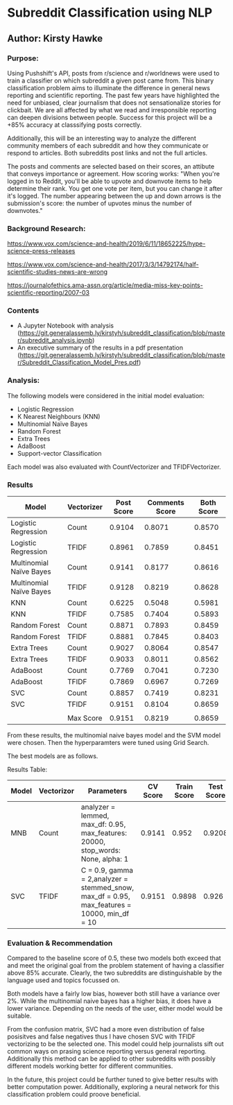 # Subreddit Classification using NLP
## Author: Kirsty Hawke

### Purpose:
Using Pushshift's API, posts from r/science and r/worldnews were used to train a classifier on which subreddit a given post came from. This binary classification problem aims to illuminate the difference in general news reporting and scientific reporting. The past few years have highlighted the need for unbiased, clear journalism that does not sensationalize stories for clickbait. We are all affected by what we read and irresponsible reporting can deepen divisions between people. Success for this project will be a +85% accuracy at classsifying posts correctly.

Additionally, this will be an interesting way to analyze the different community members of each subreddit and how they communicate or respond to articles. Both subreddits post links and not the full articles.

The posts and comments are selected based on their scores, an attibute that conveys importance or agreement. How scoring works: "When you're logged in to Reddit, you'll be able to upvote and downvote items to help determine their rank. You get one vote per item, but you can change it after it's logged. The number appearing between the up and down arrows is the submission's score: the number of upvotes minus the number of downvotes."

### Background Research:
https://www.vox.com/science-and-health/2019/6/11/18652225/hype-science-press-releases

https://www.vox.com/science-and-health/2017/3/3/14792174/half-scientific-studies-news-are-wrong

https://journalofethics.ama-assn.org/article/media-miss-key-points-scientific-reporting/2007-03


### Contents

- A Jupyter Notebook with analysis (https://git.generalassemb.ly/kirstyh/subreddit_classification/blob/master/subreddit_analysis.ipynb)
- An executive summary of the results in a pdf presentation (https://git.generalassemb.ly/kirstyh/subreddit_classification/blob/master/Subreddit_Classification_Model_Pres.pdf)

### Analysis:

The following models were considered in the initial model evaluation:

* Logistic Regression
* K Nearest Neighbours (KNN)
* Multinomial Naïve Bayes
* Random Forest
* Extra Trees
* AdaBoost
* Support-vector Classification

Each model was also evaluated with CountVectorizer and TFIDFVectorizer. 

### Results

| Model                   | Vectorizer | Post Score | Comments Score | Both Score |
| ----------------------- | ---------- | ---------- | -------------- | ---------- |
| Logistic Regression     | Count      | 0.9104     | 0.8071         | 0.8570     |
| Logistic Regression     | TFIDF      | 0.8961     | 0.7859     | 0.8451         |
| Multinomial Naïve Bayes | Count      | 0.9141     | 0.8177         | 0.8616     |
| Multinomial Naïve Bayes| TFIDF                   | 0.9128     | 0.8219     | 0.8628         |
| KNN                     | Count      | 0.6225     | 0.5048         | 0.5981     |
| KNN                     | TFIDF                   | 0.7585     | 0.7404     | 0.5893         |
| Random Forest           | Count      | 0.8871     | 0.7893         | 0.8459     |
| Random Forest           | TFIDF                   | 0.8881     | 0.7845     | 0.8403         |
| Extra Trees             | Count      | 0.9027     | 0.8064         | 0.8547     |
| Extra Trees             | TFIDF                   | 0.9033     | 0.8011     | 0.8562         |
| AdaBoost                | Count      | 0.7769     | 0.7041         | 0.7230     |
| AdaBoost| TFIDF                   | 0.7869     | 0.6967     | 0.7269         |
| SVC                     | Count      | 0.8857     | 0.7419         | 0.8231     |
| SVC| TFIDF                   | 0.9151     | 0.8104     | 0.8659         |
|                         |            |            |                |            |
|                         | Max Score  | 0.9151     | 0.8219         | 0.8659     |

From these results, the multinomial naive bayes model and the SVM model were chosen. Then the hyperparamters were tuned using Grid Search. 

The best models are as follows.

Results Table:

| Model    | Vectorizor | Parameters | CV Score | Train Score | Test Score | Accuracy |
| -------- | ---------- | ---------- | -------- | ----------- | ---------- | --------- |
| MNB      | Count      | analyzer = lemmed, max_df: 0.95, max_features: 20000, stop_words: None, alpha: 1|0.9141  |  0.952 |  0.9208  | 92.1% |
| SVC | TFIDF   |C = 0.9, gamma = 2,analyzer = stemmed_snow, max_df = 0.95, max_features = 10000, min_df = 10| 0.9151   |  0.9898 | 0.926 | 92.6% |


### Evaluation & Recommendation
Compared to the baseline score of 0.5, these two models both exceed that and meet the original goal from the problem statement of having a classifier above 85% accurate. Clearly, the two subreddits are distinguishable by the language used and topics focussed on. 

Both models have a fairly low bias, however both still have a variance over 2%. While the multinomial naive bayes has a higher bias, it does have a lower variance. Depending on the needs of the user, either model would be suitable.

From the confusion matrix, SVC had a more even distribution of false posisitves and false negatives thus I have chosen SVC with TFIDF vectorizing to be the selected one. This model could help journalists sift out common ways on prasing science reporting versus general reporting. Additionally this method can be applied to other subreddits with possibly different models working better for different communities. 

In the future, this project could be further tuned to give better results with better computation power. Additionally, exploring a neural network for this classification problem could proove beneficial.










